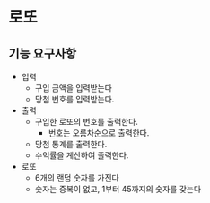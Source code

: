 # 로또
## 기능 요구사항

- 입력
  - 구입 금액을 입력받는다
  - 당첨 번호를 입력받는다.
- 출력
  - 구입한 로또의 번호를 출력한다.
    - 번호는 오름차순으로 출력한다.
  - 당첨 통계를 출력한다.
  - 수익률을 계산하여 출력한다.
- 로또
  - 6개의 랜덤 숫자를 가진다
  - 숫자는 중복이 없고, 1부터 45까지의 숫자를 갖는다
